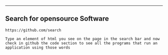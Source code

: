 --- ---

<h2>Search for opensource Software</h2>

```
https://github.com/search

Type an element of html you see on the page in the search bar and now check in github the code section to see all the programs that run an application using those words
```